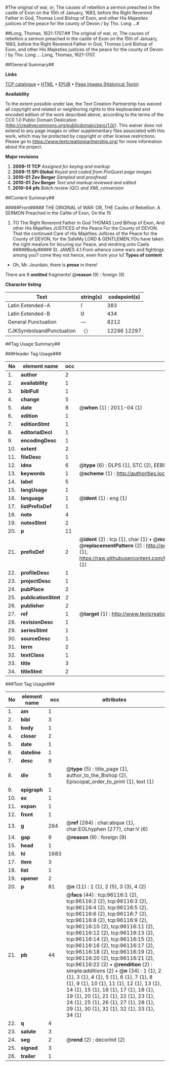 #The original of war, or, The causes of rebellion a sermon preached in the castle of Exon on the 15th of January, 1683, before the Right Reverend Father in God, Thomas Lord Bishop of Exon, and other His Majesties justices of the peace for the county of Devon / by Tho. Long ...#

##Long, Thomas, 1621-1707.##
The original of war, or, The causes of rebellion a sermon preached in the castle of Exon on the 15th of January, 1683, before the Right Reverend Father in God, Thomas Lord Bishop of Exon, and other His Majesties justices of the peace for the county of Devon / by Tho. Long ...
Long, Thomas, 1621-1707.

##General Summary##

**Links**

[TCP catalogue](http://www.ota.ox.ac.uk/tcp/)  • 
[HTML](http://tei.it.ox.ac.uk/tcp/Texts-HTML/free/A49/A49126.html)  • 
[EPUB](http://tei.it.ox.ac.uk/tcp/Texts-EPUB/free/A49/A49126.epub) • 
[Page images (Historical Texts)](https://historicaltexts.jisc.ac.uk/eebo-12965084e)

**Availability**

To the extent possible under law, the Text Creation Partnership has waived all copyright and related or neighboring rights to this keyboarded and encoded edition of the work described above, according to the terms of the CC0 1.0 Public Domain Dedication (http://creativecommons.org/publicdomain/zero/1.0/). This waiver does not extend to any page images or other supplementary files associated with this work, which may be protected by copyright or other license restrictions. Please go to https://www.textcreationpartnership.org/ for more information about the project.

**Major revisions**

1. __2009-11__ __TCP__ *Assigned for keying and markup*
1. __2009-11__ __SPi Global__ *Keyed and coded from ProQuest page images*
1. __2010-01__ __Zev Berger__ *Sampled and proofread*
1. __2010-01__ __Zev Berger__ *Text and markup reviewed and edited*
1. __2010-04__ __pfs__ *Batch review (QC) and XML conversion*

##Content Summary##

#####Front#####
THE ORIGINAL of WAR: OR, THE Cauſes of Rebellion. A SERMON Preached in the Caſtle of Exon, On the 15
1. TO The Right Reverend Father in God THOMAS Lord Biſhop of Exon, And other His Majeſties JUSTICES of the Peace For the County of DEVON.
That the continued Care of His Majeſties Juſtices of the Peace for the County of DEVON, for the SafeMy LORD & GENTLEMEN,YOu have taken the right meaſure for ſecuring our Peace, and rendring unto Caeſa
#####Body#####
St. JAMES 4.1.From whence come wars and fightings among you? come they not hence, even from your luſ
**Types of content**

  * Oh, Mr. Jourdain, there is **prose** in there!

There are 9 **omitted** fragments! 
 @__reason__ (9) : foreign (9)

**Character listing**


|Text|string(s)|codepoint(s)|
|---|---|---|
|Latin Extended-A|ſ|383|
|Latin Extended-B|Ʋ|434|
|General Punctuation|—|8212|
|CJKSymbolsandPunctuation|〈〉|12296 12297|

##Tag Usage Summary##

###Header Tag Usage###

|No|element name|occ|attributes|
|---|---|---|---|
|1.|__author__|2||
|2.|__availability__|1||
|3.|__biblFull__|1||
|4.|__change__|5||
|5.|__date__|8| @__when__ (1) : 2011-04 (1)|
|6.|__edition__|1||
|7.|__editionStmt__|1||
|8.|__editorialDecl__|1||
|9.|__encodingDesc__|1||
|10.|__extent__|2||
|11.|__fileDesc__|1||
|12.|__idno__|6| @__type__ (6) : DLPS (1), STC (2), EEBO-CITATION (1), OCLC (1), VID (1)|
|13.|__keywords__|1| @__scheme__ (1) : http://authorities.loc.gov/ (1)|
|14.|__label__|5||
|15.|__langUsage__|1||
|16.|__language__|1| @__ident__ (1) : eng (1)|
|17.|__listPrefixDef__|1||
|18.|__note__|4||
|19.|__notesStmt__|2||
|20.|__p__|11||
|21.|__prefixDef__|2| @__ident__ (2) : tcp (1), char (1)  •  @__matchPattern__ (2) : ([0-9\-]+):([0-9IVX]+) (1), (.+) (1)  •  @__replacementPattern__ (2) : http://eebo.chadwyck.com/downloadtiff?vid=$1&page=$2 (1), https://raw.githubusercontent.com/textcreationpartnership/Texts/master/tcpchars.xml#$1 (1)|
|22.|__profileDesc__|1||
|23.|__projectDesc__|1||
|24.|__pubPlace__|2||
|25.|__publicationStmt__|2||
|26.|__publisher__|2||
|27.|__ref__|1| @__target__ (1) : http://www.textcreationpartnership.org/docs/. (1)|
|28.|__revisionDesc__|1||
|29.|__seriesStmt__|1||
|30.|__sourceDesc__|1||
|31.|__term__|2||
|32.|__textClass__|1||
|33.|__title__|3||
|34.|__titleStmt__|2||


###Text Tag Usage###

|No|element name|occ|attributes|
|---|---|---|---|
|1.|__am__|1||
|2.|__bibl__|3||
|3.|__body__|1||
|4.|__closer__|2||
|5.|__date__|1||
|6.|__dateline__|1||
|7.|__desc__|9||
|8.|__div__|5| @__type__ (5) : title_page (1), author_to_the_Bishop (2), Episcopal_order_to_print (1), text (1)|
|9.|__epigraph__|1||
|10.|__ex__|1||
|11.|__expan__|1||
|12.|__front__|1||
|13.|__g__|284| @__ref__ (284) : char:abque (1), char:EOLhyphen (277), char:V (6)|
|14.|__gap__|9| @__reason__ (9) : foreign (9)|
|15.|__head__|1||
|16.|__hi__|1683||
|17.|__item__|3||
|18.|__list__|1||
|19.|__opener__|2||
|20.|__p__|81| @__n__ (11) : 1 (1), 2 (5), 3 (3), 4 (2)|
|21.|__pb__|44| @__facs__ (44) : tcp:96116:1 (2), tcp:96116:2 (2), tcp:96116:3 (2), tcp:96116:4 (2), tcp:96116:5 (2), tcp:96116:6 (2), tcp:96116:7 (2), tcp:96116:8 (2), tcp:96116:9 (2), tcp:96116:10 (2), tcp:96116:11 (2), tcp:96116:12 (2), tcp:96116:13 (2), tcp:96116:14 (2), tcp:96116:15 (2), tcp:96116:16 (2), tcp:96116:17 (2), tcp:96116:18 (2), tcp:96116:19 (2), tcp:96116:20 (2), tcp:96116:21 (2), tcp:96116:22 (2)  •  @__rendition__ (2) : simple:additions (2)  •  @__n__ (34) : 1 (1), 2 (1), 3 (1), 4 (1), 5 (1), 6 (1), 7 (1), 8 (1), 9 (1), 10 (1), 11 (1), 12 (1), 13 (1), 14 (1), 15 (1), 16 (1), 17 (1), 18 (1), 19 (1), 20 (1), 21 (1), 22 (1), 23 (1), 24 (1), 25 (1), 26 (1), 27 (1), 28 (1), 29 (1), 30 (1), 31 (1), 32 (1), 33 (1), 34 (1)|
|22.|__q__|4||
|23.|__salute__|3||
|24.|__seg__|2| @__rend__ (2) : decorInit (2)|
|25.|__signed__|3||
|26.|__trailer__|1||

